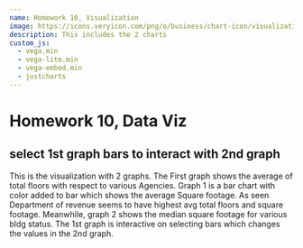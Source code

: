 ```yaml
---
name: Homework 10, Visualization 
image: https://icons.veryicon.com/png/o/business/chart-icon/visualization-icon-07-07.png
description: This includes the 2 charts 
custom_js:
  - vega.min
  - vega-lite.min
  - vega-embed.min
  - justcharts
---
```



# Homework 10, Data Viz
## select 1st graph bars to interact with 2nd graph

This is the visualization with 2 graphs. The First graph shows the average of total floors with respect to various Agencies. Graph 1 is a bar chart with color added to bar which shows the average Square footage. As seen Department of revenue seems to have highest avg total floors and square footage. Meanwhile, graph 2 shows the median square footage for various bldg status. The 1st graph is interactive on selecting bars which changes the values in the 2nd graph.
<vegachart schema-url="{{ site.baseurl }}/assets/json/file.json" style="width: 100%"></vegachart>

